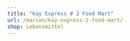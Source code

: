 ```yaml
---
title: "Kay Express # 2 Food Mart"
url: /marion/kay-express-2-food-mart/
shop: Lebensmittel
---
```

